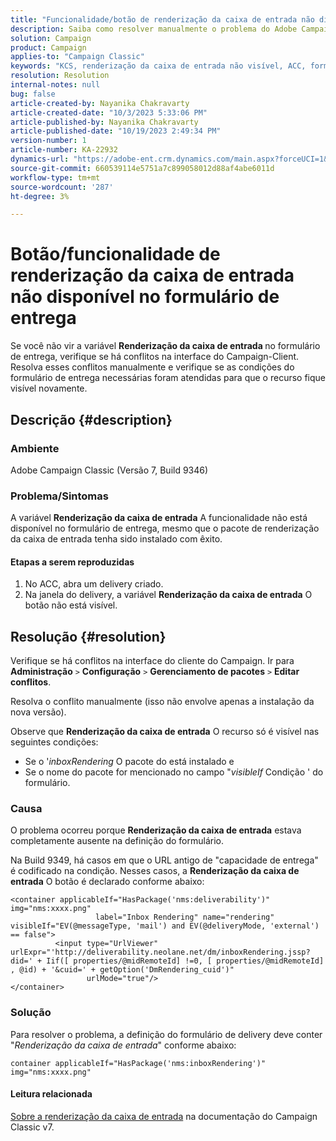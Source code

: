 ```yaml
---
title: "Funcionalidade/botão de renderização da caixa de entrada não disponível no formulário de entrega"
description: Saiba como resolver manualmente o problema do Adobe Campaign Classic em que o botão Renderização da caixa de entrada não está visível no formulário de entrega. Verifique se há conflitos.
solution: Campaign
product: Campaign
applies-to: "Campaign Classic"
keywords: "KCS, renderização da caixa de entrada não visível, ACC, formulário de entrega, renderização da caixa de entrada"
resolution: Resolution
internal-notes: null
bug: false
article-created-by: Nayanika Chakravarty
article-created-date: "10/3/2023 5:33:06 PM"
article-published-by: Nayanika Chakravarty
article-published-date: "10/19/2023 2:49:34 PM"
version-number: 1
article-number: KA-22932
dynamics-url: "https://adobe-ent.crm.dynamics.com/main.aspx?forceUCI=1&pagetype=entityrecord&etn=knowledgearticle&id=3b69b0e4-1262-ee11-be6e-6045bd006b3d"
source-git-commit: 660539114e5751a7c899058012d88af4abe6011d
workflow-type: tm+mt
source-wordcount: '287'
ht-degree: 3%

---
```


# Botão/funcionalidade de renderização da caixa de entrada não disponível no formulário de entrega


Se você não vir a variável <b>Renderização da caixa de entrada </b>no formulário de entrega, verifique se há conflitos na interface do Campaign-Client. Resolva esses conflitos manualmente e verifique se as condições do formulário de entrega necessárias foram atendidas para que o recurso fique visível novamente.

## Descrição {#description}


### Ambiente

Adobe Campaign Classic (Versão 7, Build 9346)

### Problema/Sintomas

A variável <b>Renderização da caixa de entrada</b> A funcionalidade não está disponível no formulário de entrega, mesmo que o pacote de renderização da caixa de entrada tenha sido instalado com êxito.

#### Etapas a serem reproduzidas

1. No ACC, abra um delivery criado.
2. Na janela do delivery, a variável <b>Renderização da caixa de entrada</b> O botão não está visível.



## Resolução {#resolution}


Verifique se há conflitos na interface do cliente do Campaign. Ir para <b>Administração</b> `>`  <b>Configuração</b> `>`  <b>Gerenciamento de pacotes</b> `>`  <b>Editar conflitos</b>.

Resolva o conflito manualmente (isso não envolve apenas a instalação da nova versão).

Observe que <b>Renderização da caixa de entrada</b> O recurso só é visível nas seguintes condições:

- Se o &#39;*inboxRendering* O pacote do está instalado e
- Se o nome do pacote for mencionado no campo &quot;*visibleIf* Condição &#39; do formulário.


### Causa

O problema ocorreu porque <b>Renderização da caixa de entrada</b> estava completamente ausente na definição do formulário.

Na Build 9349, há casos em que o URL antigo de &quot;capacidade de entrega&quot; é codificado na condição. Nesses casos, a <b>Renderização da caixa de entrada</b> O botão é declarado conforme abaixo:


```
<container applicableIf="HasPackage('nms:deliverability')" img="nms:xxxx.png"
                   label="Inbox Rendering" name="rendering" visibleIf="EV(@messageType, 'mail') and EV(@deliveryMode, 'external') == false">
          <input type="UrlViewer" urlExpr="'http://deliverability.neolane.net/dm/inboxRendering.jssp?did=' + Iif([ properties/@midRemoteId] !=0, [ properties/@midRemoteId] , @id) + '&cuid=' + getOption('DmRendering_cuid')"
                 urlMode="true"/>
</container>
```


### Solução

Para resolver o problema, a definição do formulário de delivery deve conter &quot;*Renderização da caixa de entrada*&quot; conforme abaixo:


```
container applicableIf="HasPackage('nms:inboxRendering')" img="nms:xxxx.png"
```


#### <b>Leitura relacionada</b> 

[Sobre a renderização da caixa de entrada](https://experienceleague.adobe.com/docs/campaign-classic/using/sending-messages/deliverability-management/inbox-rendering.html?lang=en#about-inbox-rendering) na documentação do Campaign Classic v7.
